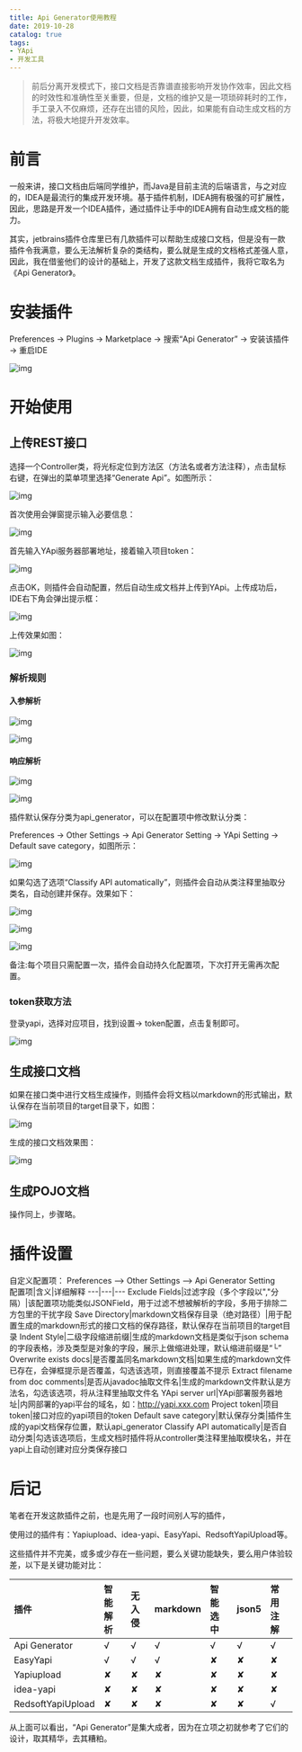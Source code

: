 ```yaml
---
title: Api Generator使用教程
date: 2019-10-28
catalog: true
tags:
- YApi
- 开发工具
---
```


>前后分离开发模式下，接口文档是否靠谱直接影响开发协作效率，因此文档的时效性和准确性至关重要，但是，文档的维护又是一项琐碎耗时的工作，手工录入不仅麻烦，还存在出错的风险，因此，如果能有自动生成文档的方法，将极大地提升开发效率。

# 前言

一般来讲，接口文档由后端同学维护，而Java是目前主流的后端语言，与之对应的，IDEA是最流行的集成开发环境。基于插件机制，IDEA拥有极强的可扩展性，因此，思路是开发一个IDEA插件，通过插件让手中的IDEA拥有自动生成文档的能力。
	
其实，jetbrains插件仓库里已有几款插件可以帮助生成接口文档，但是没有一款插件令我满意，要么无法解析复杂的类结构，要么就是生成的文档格式差强人意，因此，我在借鉴他们的设计的基础上，开发了这款文档生成插件，我将它取名为《Api Generator》。

# 安装插件

Preferences → Plugins → Marketplace → 搜索“Api Generator” → 安装该插件 → 重启IDE

![img](http://forgus.vicp.io/resources/images/install_api_generator.png)

# 开始使用

## 上传REST接口

选择一个Controller类，将光标定位到方法区（方法名或者方法注释），点击鼠标右键，在弹出的菜单项里选择“Generate Api”。如图所示：

![img](http://forgus.vicp.io/resources/images/upload_yapi.png)

首次使用会弹窗提示输入必要信息：

![img](http://forgus.vicp.io/resources/images/yapi_server_url.png)

首先输入YApi服务器部署地址，接着输入项目token：

![img](http://forgus.vicp.io/resources/images/yapi_token.png)

点击OK，则插件会自动配置，然后自动生成文档并上传到YApi。上传成功后，IDE右下角会弹出提示框：

![img](http://forgus.vicp.io/resources/images/upload_yapi_success.png)

上传效果如图：

![img](http://forgus.vicp.io/resources/images/yapi_demo.png)

### 解析规则

#### 入参解析

![img](http://forgus.vicp.io/resources/images/rest_param_resolve.png)

![img](http://forgus.vicp.io/resources/images/rest_param_resolve_result.png)

#### 响应解析

![img](http://forgus.vicp.io/resources/images/rest_response_resolve.png)

![img](http://forgus.vicp.io/resources/images/rest_response_resolve_result.png)

插件默认保存分类为api_generator，可以在配置项中修改默认分类：

Preferences → Other Settings → Api Generator Setting → YApi Setting → Default save category，如图所示：

![img](http://forgus.vicp.io/resources/images/save_directory.png)

如果勾选了选项“Classify API automatically”，则插件会自动从类注释里抽取分类名，自动创建并保存。效果如下：

![img](http://forgus.vicp.io/resources/images/classify_auto.png)

![img](http://forgus.vicp.io/resources/images/category_resolve.png)

![img](http://forgus.vicp.io/resources/images/category_resolve_result.png)

备注:每个项目只需配置一次，插件会自动持久化配置项，下次打开无需再次配置。

### token获取方法
登录yapi，选择对应项目，找到设置→ token配置，点击复制即可。

![img](http://forgus.vicp.io/resources/images/ge't_token.png)
## 生成接口文档

如果在接口类中进行文档生成操作，则插件会将文档以markdown的形式输出，默认保存在当前项目的target目录下，如图：

![img](http://forgus.vicp.io/resources/images/api_resolve.png)

生成的接口文档效果图：

![img](http://forgus.vicp.io/resources/images/api_resolve_result.png)
## 生成POJO文档

操作同上，步骤略。

# 插件设置
自定义配置项： Preferences —> Other Settings —> Api Generator Setting  
配置项|含义|详细解释
---|---|---
Exclude Fields|过滤字段（多个字段以","分隔）|该配置项功能类似JSONField，用于过滤不想被解析的字段，多用于排除二方包里的干扰字段
Save Directory|markdown文档保存目录（绝对路径）|用于配置生成的markdown形式的接口文档的保存路径，默认保存在当前项目的target目录
Indent Style|二级字段缩进前缀|生成的markdown文档是类似于json schema的字段表格，涉及类型是对象的字段，展示上做缩进处理，默认缩进前缀是“└”
Overwrite exists docs|是否覆盖同名markdown文档|如果生成的markdown文件已存在，会弹框提示是否覆盖，勾选该选项，则直接覆盖不提示
Extract filename from doc comments|是否从javadoc抽取文件名|生成的markdown文件默认是方法名，勾选该选项，将从注释里抽取文件名
YApi server url|YApi部署服务器地址|内网部署的yapi平台的域名，如：http://yapi.xxx.com
Project token|项目token|接口对应的yapi项目的token
Default save category|默认保存分类|插件生成的yapi文档保存位置，默认api_generator
Classify API automatically|是否自动分类|勾选该选项后，生成文档时插件将从controller类注释里抽取模块名，并在yapi上自动创建对应分类保存接口

# 后记

笔者在开发这款插件之前，也是先用了一段时间别人写的插件，

使用过的插件有：Yapiupload、idea-yapi、EasyYapi、RedsoftYapiUpload等。

这些插件并不完美，或多或少存在一些问题，要么关键功能缺失，要么用户体验较差，以下是关键功能对比：

| 插件              | 智能解析 | 无入侵 | markdown | 智能选中 | json5 | 常用注解 |
| :---------------- | :------- | :----- | :------- | :------- | :---- | :------- |
| Api Generator     | √        | √      | √        | √        | √     | √        |
| EasyYapi          | √        | √      | √        | ✘        | ✘     | ✘        |
| Yapiupload        | ✘        | ✘      | ✘        | ✘        | ✘     | ✘        |
| idea-yapi         | ✘        | ✘      | ✘        | ✘        | ✘     | ✘        |
| RedsoftYapiUpload | ✘        | ✘      | ✘        | ✘        | ✘     | √        |

从上面可以看出，“Api Generator”是集大成者，因为在立项之初就参考了它们的设计，取其精华，去其糟粕。